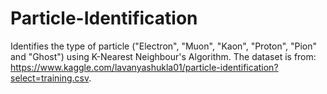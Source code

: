 # Particle-Identification
Identifies the type of particle ("Electron", "Muon", "Kaon", "Proton", "Pion" and "Ghost") using K-Nearest Neighbour's Algorithm. The dataset is from: https://www.kaggle.com/lavanyashukla01/particle-identification?select=training.csv.
